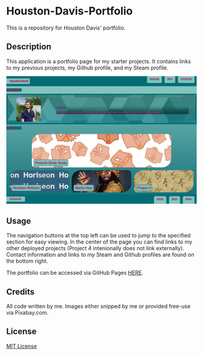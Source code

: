 # Houston-Davis-Portfolio
This is a repository for Houston Davis' portfolio.

## Description

This application is a portfolio page for my starter projects. It contains links to my previous projects, my Github profile, and my Steam profile. 

![Landing page screenshot](assets/images/Houston-Davis-Portfolio.png)

## Usage

The navigation buttons at the top left can be used to jump to the specified section for easy viewing. 
In the center of the page you can find links to my other deployed projects (Project 4 intenionally does not link externally).
Contact information and links to my Steam and Github profiles are found on the bottom right. 

The portfolio can be accessed via GitHub Pages [HERE](https://hdavis147.github.io/Houston-Davis-Portfolio/).

## Credits

All code written by me. Images either snipped by me or provided free-use via Pixabay.com.

## License

[MIT License](./LICENSE)
